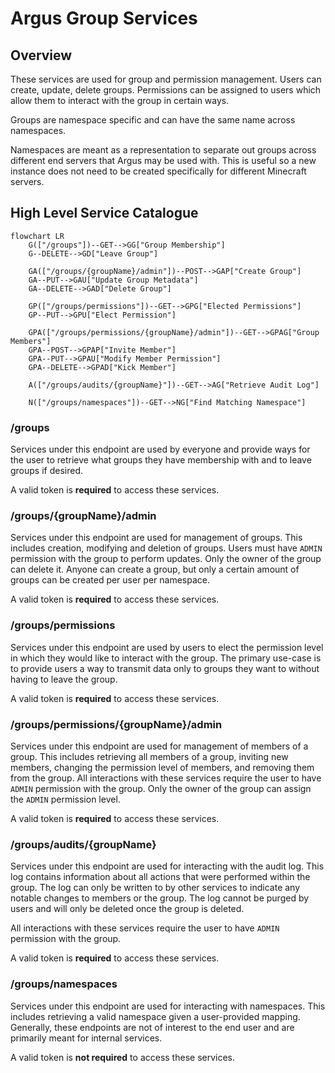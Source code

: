 # Argus Group Services

## Overview

These services are used for group and permission management. Users can create,
update, delete groups. Permissions can be assigned to users which allow them
to interact with the group in certain ways.

Groups are namespace specific and can have the same name across namespaces.

Namespaces are meant as a representation to separate out groups across different
end servers that Argus may be used with. This is useful so a new instance does
not need to be created specifically for different Minecraft servers.

## High Level Service Catalogue

```mermaid
flowchart LR
    G(["/groups"])--GET-->GG["Group Membership"]
    G--DELETE-->GD["Leave Group"]

    GA(["/groups/{groupName}/admin"])--POST-->GAP["Create Group"]
    GA--PUT-->GAU["Update Group Metadata"]
    GA--DELETE-->GAD["Delete Group"]

    GP(["/groups/permissions"])--GET-->GPG["Elected Permissions"]
    GP--PUT-->GPU["Elect Permission"]

    GPA(["/groups/permissions/{groupName}/admin"])--GET-->GPAG["Group Members"]
    GPA--POST-->GPAP["Invite Member"]
    GPA--PUT-->GPAU["Modify Member Permission"]
    GPA--DELETE-->GPAD["Kick Member"]
    
    A(["/groups/audits/{groupName}"])--GET-->AG["Retrieve Audit Log"]
    
    N(["/groups/namespaces"])--GET-->NG["Find Matching Namespace"]
```

### /groups

Services under this endpoint are used by everyone and provide ways for the user
to retrieve what groups they have membership with and to leave groups if
desired.

A valid token is **required** to access these services.

### /groups/{groupName}/admin

Services under this endpoint are used for management of groups. This includes
creation, modifying and deletion of groups. Users must have `ADMIN` permission
with the group to perform updates. Only the owner of the group can delete it.
Anyone can create a group, but only a certain amount of groups can be created
per user per namespace.

A valid token is **required** to access these services.

### /groups/permissions

Services under this endpoint are used by users to elect the permission level
in which they would like to interact with the group. The primary use-case is
to provide users a way to transmit data only to groups they want to without
having to leave the group.

A valid token is **required** to access these services.

### /groups/permissions/{groupName}/admin

Services under this endpoint are used for management of members of a group.
This includes retrieving all members of a group, inviting new members,
changing the permission level of members, and removing them from the group.
All interactions with these services require the user to have `ADMIN`
permission with the group. Only the owner of the group can assign the
`ADMIN` permission level.

A valid token is **required** to access these services.

### /groups/audits/{groupName}

Services under this endpoint are used for interacting with the audit log.
This log contains information about all actions that were performed within
the group. The log can only be written to by other services to indicate
any notable changes to members or the group. The log cannot be purged by
users and will only be deleted once the group is deleted.

All interactions with these services require the user to have `ADMIN`
permission with the group.

A valid token is **required** to access these services.

### /groups/namespaces

Services under this endpoint are used for interacting with namespaces.
This includes retrieving a valid namespace given a user-provided mapping.
Generally, these endpoints are not of interest to the end user and are
primarily meant for internal services.

A valid token is **not required** to access these services.
